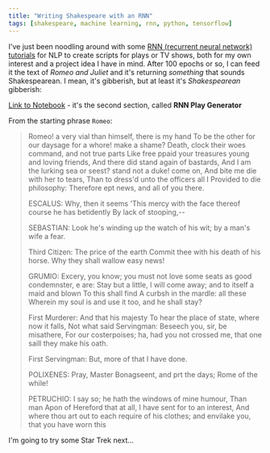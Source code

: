 ```yaml
---
title: "Writing Shakespeare with an RNN"
tags: [shakespeare, machine learning, rnn, python, tensorflow]
---
```


I've just been noodling around with some [RNN (recurrent neural network) tutorials](https://www.youtube.com/watch?v=tPYj3fFJGjk&t=16844s) for NLP to create scripts for plays or TV shows, both for my own interest and a project idea I have in mind. After 100 epochs or so, I can feed it the text of *Romeo and Juliet* and it's returning *something* that sounds Shakespearean. I mean, it's gibberish, but at least it's *Shakespearean* gibberish:

[Link to Notebook](https://colab.research.google.com/drive/1ysEKrw_LE2jMndo1snrZUh5w87LQsCxk#forceEdit=true&sandboxMode=true) - it's the second section, called **RNN Play Generator**

From the starting phrase `Romeo`:

> Romeo! a very vial than himself, there is my hand
> To be the other for our daysage for a whore! make a shame?
> Death, clock their woes command, and not true parts
> Like free ppaid your treasures young and loving friends,
> And there did stand again of bastards,
> And I am the lurking sea or seest? stand not a duke! come on,
> And bite me die with her to tears,
> Than to dress'd unto the officers all I
> Provided to die philosophy:
> Therefore ept news, and all of you there.
> 
> ESCALUS:
> Why, then it seems 'This mercy with the face thereof course he has betidently
> By lack of stooping,--
> 
> SEBASTIAN:
> Look he's winding up the watch of his wit;
> by a man's wife a fear.
> 
> Third Citizen:
> The price of the earth
> Commit thee with his death of his horse.
> Why they shall wallow easy news!
> 
> GRUMIO:
> Excery, you know; you must not love some seats
> as good condemnster, e are:
> Stay but a little, I will come away; and to itself a maid and blown
> To this shall find
> A curbsh in the mardle: all these
> Wherein my soul is and use it too, and he shall stay?
> 
> First Murderer:
> And that his majesty
> To hear the place of state, where now it falls,
> Not what said Servingman:
> Beseech you, sir, be misathere,
> For our costerpoises; ha, had you not crossed me,
> that one saill they make his oath.
> 
> First Servingman:
> But, more of that I have done.
> 
> POLIXENES:
> Pray, Master Bonagseent, and prt the days;
> Rome of the while!
> 
> PETRUCHIO:
> I say so; he hath the windows of mine humour,
> Than man Apon of Hereford that at all,
> I have sent for to an interest,
> And where thou art out to each require of his clothes; and
> envilake you, that you have worn this 

I'm going to try some Star Trek next...
